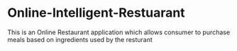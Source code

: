 # Online-Intelligent-Restuarant
This is an Online Restaurant  application which  allows consumer to  purchase meals based on ingredients used by the resturant
